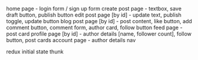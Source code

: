home page - login form / sign up form
create post page - textbox, save draft button, publish button
edit post page [by id] - update text, publish toggle, update button
blog post page [by id] - post content, like button, add comment button, comment form, author card, follow button
feed page - post card
profile page [by id] - author details [name, follower count], follow button, post cards
account page - author details
nav

redux
initial state
thunk
